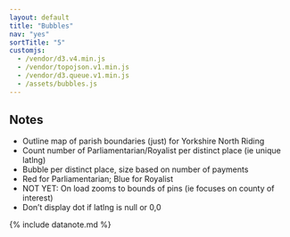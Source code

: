 ```yaml
---
layout: default
title: "Bubbles"
nav: "yes"
sortTitle: "5"
customjs:
  - /vendor/d3.v4.min.js
  - /vendor/topojson.v1.min.js  
  - /vendor/d3.queue.v1.min.js
  - /assets/bubbles.js
---
```


<div id="map" class="map"></div>

<div class="container" markdown="1">

Notes
-----
- Outline map of parish boundaries (just) for Yorkshire North Riding
- Count number of Parliamentarian/Royalist per distinct place (ie unique latlng)
- Bubble per distinct place, size based on number of payments
- Red for Parliamentarian; Blue for Royalist
- <i class="fas fa-exclamation-triangle"></i> NOT YET: On load zooms to bounds of pins (ie focuses on county of interest)
- <i class="fas fa-exclamation-circle"></i> Don’t display dot if latlng is null or 0,0

{% include datanote.md %}

</div>
